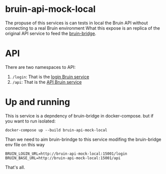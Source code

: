 # bruin-api-mock-local

The propuse of this services is can tests in local the Bruin API without connecting to a real Bruin environment
What this expose is an replica of the original API service to feed the [bruin-bridge](../bruin-bridge/README.md).

# API 
There are two namespaces to API:
1. `/login`: That is the [login Bruin service](https://id.bruin.com/)
2. `/api`: That is the [API Bruin service](https://api.bruin.com/)

# Up and running
This is service is a depndency of bruin-bridge in docker-compose. but if you want to run isolated:
```
docker-compose up --build bruin-api-mock-local
```

Than we need to aim bruin-brindge to this service modifing the bruin-bridge env file on this way
```
BRUIN_LOGIN_URL=http://bruin-api-mock-local:15001/login
BRUIN_BASE_URL=http://bruin-api-mock-local:15001/api
```

That's all.